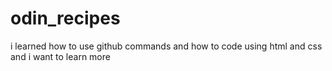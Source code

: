 # odin_recipes
i learned how to use github commands and how to code using html and css
and i want to learn more